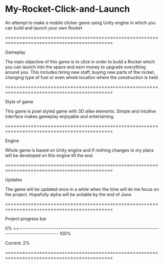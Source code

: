# My-Rocket-Click-and-Launch

  An attempt to make a mobile clicker game using Unity engine in which you can build and launch your own Rocket

============================================================================================

  Gameplay

  The main objective of this game is to click in order to build a Rocket which you can launch into the space and
earn money to upgrade everything around you. This includes hiring new staff, buying new parts of the rocket,
changing type of fuel or even whole location where the construction is held.

============================================================================================

  Style of game

  This game is pixel styled game with 3D alike elements. Simple and intuitive interface makes gameplay enjoyable
and entertaining.

============================================================================================

  Engine

  Whole game is based on Unity engine and if nothing changes to my plans will be developed on this engine till
the end.

============================================================================================

  Updates

  The game will be updated once in a while when the time will let me focus on the project. Hopefully alpha 
will be avilable by the end of June.

============================================================================================

  Project progress bar

0% ++-------------------------------------------------------------------------------------------------- 100%

Current:  2%
    
============================================================================================
